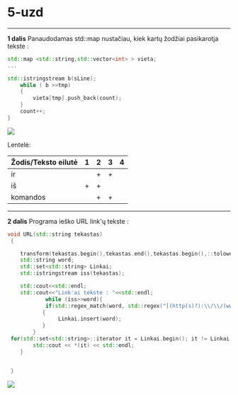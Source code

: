 # 5-uzd
___
**1 dalis**
Panaudodamas std::map nustačiau, kiek kartų žodžiai pasikarotja tekste :
```cpp
std::map <std::string,std::vector<int> > vieta;
...

std::istringstream b(sLine);
    while ( b >>tmp)
    {
        vieta[tmp].push_back(count);
    }
    count++;
}
```

![](https://user-images.githubusercontent.com/45967745/58862804-2c7ded00-86ba-11e9-9676-f1fbf8639412.png)

Lentelė:

| Žodis/Teksto eilutė | 1 | 2 | 3 | 4 | 
|---------------------|---|---|---|---|
| ir                  |   | + | + |   |
| iš                  | + | + |   |   |
| komandos            |   | + | + |   |


___
**2 dalis**
Programa ieško URL link'ų tekste :
```cpp
void URL(std::string tekastas)
 {

    transform(tekastas.begin(),tekastas.end(),tekastas.begin(),::tolower);
    std::string word;
    std::set<std::string> Linkai;
    std::istringstream iss(tekastas);

    std::cout<<std::endl;
    std::cout<<"Link'ai tekste : "<<std::endl;
            while (iss>>word){
            if(std::regex_match(word, std::regex("[(http(s)?):\\/\\/(www\\.)?a-zA-Z0-9@:%._\\+~#=]{2,256}\\.[a-z]{2,6}\\b([-a-zA-Z0-9@:%_\\+.~#?&//=]*)")) )
           {
                Linkai.insert(word);
           }
        }
 for(std::set<std::string>::iterator it = Linkai.begin(); it != Linkai.end(); ++it) {
        std::cout << *(it) << std::endl;
    }


 }
```
![](https://user-images.githubusercontent.com/45967745/58862911-67802080-86ba-11e9-8054-b75089bc0792.png)
